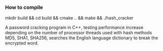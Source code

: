 ### How to compile
mkdir build && cd build && cmake .. && make && ./hash_cracker

A password cracking program in C++, testing performance increase depending on the number of processor threads used with hash methods MD5, SHA1, SHA256, searches the English language dictionary to break the encrypted word.
